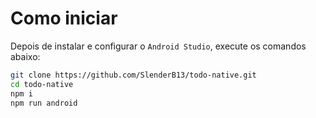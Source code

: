 # Como iniciar

Depois de instalar e configurar o `Android Studio`, execute os comandos abaixo:

```bash
git clone https://github.com/SlenderB13/todo-native.git
cd todo-native
npm i
npm run android
```
